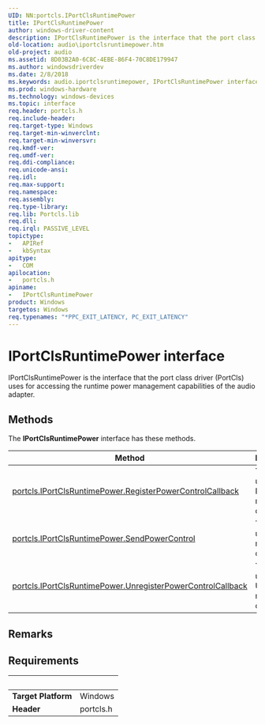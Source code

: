 ```yaml
---
UID: NN:portcls.IPortClsRuntimePower
title: IPortClsRuntimePower
author: windows-driver-content
description: IPortClsRuntimePower is the interface that the port class driver (PortCls) uses for accessing the runtime power management capabilities of the audio adapter.
old-location: audio\iportclsruntimepower.htm
old-project: audio
ms.assetid: 8D03B2A0-6C8C-4EBE-86F4-70C8DE179947
ms.author: windowsdriverdev
ms.date: 2/8/2018
ms.keywords: audio.iportclsruntimepower, IPortClsRuntimePower interface [Audio Devices], IPortClsRuntimePower interface [Audio Devices], described, IPortClsRuntimePower, portcls/IPortClsRuntimePower
ms.prod: windows-hardware
ms.technology: windows-devices
ms.topic: interface
req.header: portcls.h
req.include-header: 
req.target-type: Windows
req.target-min-winverclnt: 
req.target-min-winversvr: 
req.kmdf-ver: 
req.umdf-ver: 
req.ddi-compliance: 
req.unicode-ansi: 
req.idl: 
req.max-support: 
req.namespace: 
req.assembly: 
req.type-library: 
req.lib: Portcls.lib
req.dll: 
req.irql: PASSIVE_LEVEL
topictype:
-	APIRef
-	kbSyntax
apitype:
-	COM
apilocation:
-	portcls.h
apiname:
-	IPortClsRuntimePower
product: Windows
targetos: Windows
req.typenames: "*PPC_EXIT_LATENCY, PC_EXIT_LATENCY"
---
```


# IPortClsRuntimePower interface

IPortClsRuntimePower is the interface that the port class driver (PortCls)  uses for accessing the runtime power management capabilities of the audio adapter.

## Methods

<p>The <b>IPortClsRuntimePower</b> interface has these methods.</p>

| Method | Description |
| ---- |:---- |
| [portcls.IPortClsRuntimePower.RegisterPowerControlCallback](nf-portcls-iportclsruntimepower-registerpowercontrolcallback.md) | The port class driver (PortCls) uses the RegisterPowerControlCallback method to register a power control callback. |
| [portcls.IPortClsRuntimePower.SendPowerControl](nf-portcls-iportclsruntimepower-sendpowercontrol.md) | The port class driver (PortCls) uses the SendPowerControl method to send power control codes to the audio adapter. |
| [portcls.IPortClsRuntimePower.UnregisterPowerControlCallback](nf-portcls-iportclsruntimepower-unregisterpowercontrolcallback.md) | The port class driver (PortCls) uses the UnregisterPowerControlCallback method to unregister a power control callback. |

## Remarks



## Requirements
| &nbsp; | &nbsp; |
| ---- |:---- |
| **Target Platform** | Windows |
| **Header** | portcls.h |